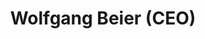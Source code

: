 ---
title: "Wolfgang Beier (CEO)"
draft: false
weight: 1
# page title background image
bg_image: "images/backgrounds/page-title.jpg"
# meta description
description : "Vorstand / CEO"
# teacher portrait
image: "images/contact/beier.jpg"
# course
course: "Seeschiffahrt und Management"
# biography
bio: ""
# interest
#interest: ["Computer Networking","Computer Security","Human Computer Interfacing"]
# contact info
contact:
  # contact item loop
  - name : "W.Beier@ocean-waste-catcher-foundation.com"
    icon : "ti-email" # icon pack : https://themify.me/themify-icons
    link : "mailto:W.Beier@ocean-waste-catcher-foundation.com"

  # contact item loop
  - name : "+49 152 33680 401"
    icon : "ti-mobile" # icon pack : https://themify.me/themify-icons
    link : "tel:+4915233680401"

  # contact item loop
  - name : "+49 431 371392"
    icon : "ti-user" # icon pack : https://themify.me/themify-icons
    link : "tel:+49431371392"

# type
type: "contact"
---